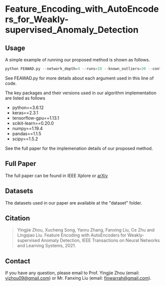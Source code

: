 # Feature_Encoding_with_AutoEncoders_for_Weakly-supervised_Anomaly_Detection

## Usage
A simple example of running our proposed method is shown as follows.
```python
python FEAWAD.py --network_depth=4 --runs=10 --known_outliers=30 --cont_rate=0.02 --data_format=0 --output=./results.csv
````
See FEAWAD.py for more details about each argument used in this line of code.

The key packages and their versions used in our algorithm implementation are listed as follows
* python==3.6.12
* keras==2.3.1
* tensorflow-gpu==1.13.1
* scikit-learn==0.20.0
* numpy==1.19.4
* pandas==1.1.5
* scipy==1.5.2

See the full paper for the implemenation details of our proposed method.

## Full Paper
The full paper can be found in IEEE Xplore or [arXiv](https://arxiv.org/abs/2105.10500)

## Datasets
The datasets used in our paper are available at the "dataset" folder.

## Citation
> Yingjie Zhou, Xucheng Song, Yanru Zhang, Fanxing Liu, Ce Zhu and Lingqiao Liu. Feature Encoding with AutoEncoders for Weakly-supervised Anomaly Detection, IEEE Transactions on Neural Networks and Learning Systems, 2021.

## Contact
If you have any question, please email to Prof. Yingjie Zhou (email: yjzhou09@gmail.com) or Mr. Fanxing Liu (email: finwarrah@gmail.com).
